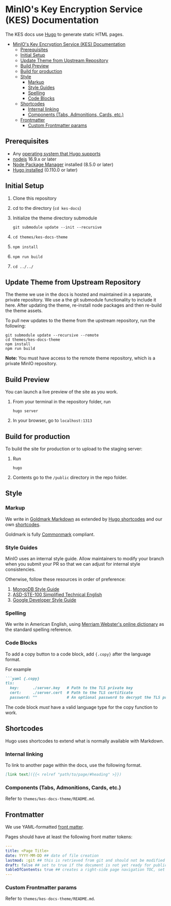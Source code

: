 # MinIO's Key Encryption Service (KES) Documentation

The KES docs use [Hugo](https://www.gohogo.io) to generate static HTML pages.

- [MinIO's Key Encryption Service (KES) Documentation](#minios-key-encryption-service-kes-documentation)
  - [Prerequisites](#prerequisites)
  - [Initial Setup](#initial-setup)
  - [Update Theme from Upstream Repository](#update-theme-from-upstream-repository)
  - [Build Preview](#build-preview)
  - [Build for production](#build-for-production)
  - [Style](#style)
    - [Markup](#markup)
    - [Style Guides](#style-guides)
    - [Spelling](#spelling)
    - [Code Blocks](#code-blocks)
  - [Shortcodes](#shortcodes)
    - [Internal linking](#internal-linking)
    - [Components (Tabs, Admonitions, Cards, etc.)](#components-tabs-admonitions-cards-etc)
  - [Frontmatter](#frontmatter)
    - [Custom Frontmatter params](#custom-frontmatter-params)

## Prerequisites

- Any [operating system that Hugo supports](https://gohugo.io/installation/)
- [nodejs](https://nodejs.org/en/download/package-manager/) 16.9.x or later
- [Node Package Manager](https://docs.npmjs.com/downloading-and-installing-node-js-and-npm) installed (8.5.0 or later)
- [Hugo installed](https://gohugo.io/installation/) (0.110.0 or later)

## Initial Setup

1. Clone this repository
2. cd to the directory (`cd kes-docs`)
3. Initialize the theme directory submodule

   ```
   git submodule update --init --recursive
   ```

4. `cd themes/kes-docs-theme`
5. `npm install`
6. `npm run build`
7. `cd ../../`

## Update Theme from Upstream Repository

The theme we use in the docs is hosted and maintained in a separate, private repository.
We use a the git submodule functionality to include it here.
After updating the theme, re-install node packages and then re-build the theme assets.

To pull new updates to the theme from the upstream repository, run the following:

```
git submodule update --recursive --remote
cd themes/kes-docs-theme
npm install
npm run build
```

**Note:** You must have access to the remote theme repository, which is a private MinIO repository.

## Build Preview

You can launch a live preview of the site as you work.

1. From your terminal in the repository folder, run

   ```shell
   hugo server
   ```

2. In your browser, go to `localhost:1313`

## Build for production

To build the site for production or to upload to the staging server:

1. Run

   ```shell
   hugo
   ```

2. Contents go to the `/public` directory in the repo folder.

## Style

### Markup

We write in [Goldmark Markdown](https://github.com/yuin/goldmark/) as extended by [Hugo shortcodes](https://gohugo.io/content-management/shortcodes/) and our own [shortcodes](#shortcodes).

Goldmark is fully [Commonmark](https://commonmark.org/help/) compliant.

### Style Guides

MinIO uses an internal style guide.
Allow maintainers to modify your branch when you submit your PR so that we can adjust for internal style consistencies.

Otherwise, follow these resources in order of preference:

1. [MongoDB Style Guide](https://www.mongodb.com/docs/meta/style-guide/quickstart/)
2. [ASD-STE-100 Simplified Technical English](https://asd-ste100.org/STE_downloads.html#features16-x)
3. [Google Developer Style Guide](https://developers.google.com/style/)

### Spelling

We write in American English, using [Merriam Webster's online dictionary](https://www.merriam-webster.com/) as the standard spelling reference.

### Code Blocks

To add a copy button to a code block, add `{.copy}` after the language format.

For example

```md
```yaml {.copy}
tls:
  key:      ./server.key   # Path to the TLS private key
  cert:     ./server.cert  # Path to the TLS certificate
  password: ""             # An optional password to decrypt the TLS private key
```

The code block *must* have a valid language type for the copy function to work.

## Shortcodes

Hugo uses shortcodes to extend what is normally available with Markdown.

### Internal linking

To link to another page within the docs, use the following format.

```Markdown
[link text]({{< relref "path/to/page/#heading" >}})
```

### Components (Tabs, Admonitions, Cards, etc.)

Refer to `themes/kes-docs-theme/README.md`.

## Frontmatter

We use YAML-formatted [front matter](https://gohugo.io/content-management/front-matter/).

<!---
We need to implement cascading front matter.
See https://gohugo.io/content-management/front-matter/#front-matter-cascade.
-->

Pages should have at least the following front matter tokens:

```yaml
---
title: <Page Title>
date: YYYY-MM-DD ## date of file creation
lastmod: :git ## this is retrieved from git and should not be modified
draft: false ## set to true if the document is not yet ready for publication
tableOfContents: true ## creates a right-side page navigation TOC, set to `false` if not needed
---
```

### Custom Frontmatter params

Refer to `themes/kes-docs-theme/README.md`.